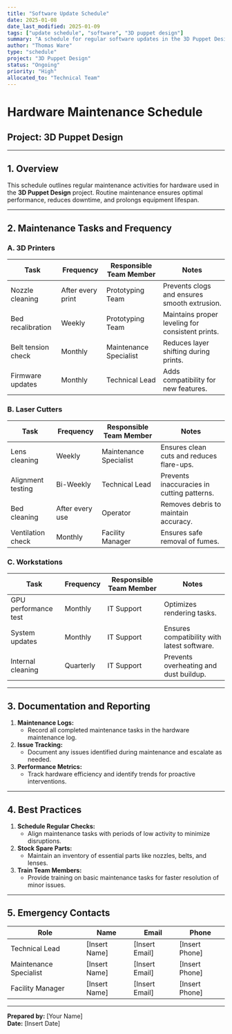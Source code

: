 ```yaml
---
title: "Software Update Schedule"
date: 2025-01-08
date_last_modified: 2025-01-09
tags: ["update schedule", "software", "3D puppet design"]
summary: "A schedule for regular software updates in the 3D Puppet Design project, ensuring compatibility, security, and access to the latest features."
author: "Thomas Ware"
type: "schedule"
project: "3D Puppet Design"
status: "Ongoing"
priority: "High"
allocated_to: "Technical Team"
---
```

# **Hardware Maintenance Schedule**

## **Project:** 3D Puppet Design

---

## **1. Overview**
This schedule outlines regular maintenance activities for hardware used in the **3D Puppet Design** project. Routine maintenance ensures optimal performance, reduces downtime, and prolongs equipment lifespan.

---

## **2. Maintenance Tasks and Frequency**

### **A. 3D Printers**
| **Task**                        | **Frequency**   | **Responsible Team Member** | **Notes**                             |
|---------------------------------|-----------------|-----------------------------|---------------------------------------|
| Nozzle cleaning                 | After every print | Prototyping Team            | Prevents clogs and ensures smooth extrusion. |
| Bed recalibration               | Weekly          | Prototyping Team            | Maintains proper leveling for consistent prints. |
| Belt tension check              | Monthly         | Maintenance Specialist      | Reduces layer shifting during prints. |
| Firmware updates                | Monthly         | Technical Lead              | Adds compatibility for new features.  |

### **B. Laser Cutters**
| **Task**                        | **Frequency**   | **Responsible Team Member** | **Notes**                             |
|---------------------------------|-----------------|-----------------------------|---------------------------------------|
| Lens cleaning                   | Weekly          | Maintenance Specialist      | Ensures clean cuts and reduces flare-ups. |
| Alignment testing               | Bi-Weekly       | Technical Lead              | Prevents inaccuracies in cutting patterns. |
| Bed cleaning                    | After every use | Operator                    | Removes debris to maintain accuracy.  |
| Ventilation check               | Monthly         | Facility Manager            | Ensures safe removal of fumes.         |

### **C. Workstations**
| **Task**                        | **Frequency**   | **Responsible Team Member** | **Notes**                             |
|---------------------------------|-----------------|-----------------------------|---------------------------------------|
| GPU performance test            | Monthly         | IT Support                  | Optimizes rendering tasks.            |
| System updates                  | Monthly         | IT Support                  | Ensures compatibility with latest software. |
| Internal cleaning               | Quarterly       | IT Support                  | Prevents overheating and dust buildup. |

---

## **3. Documentation and Reporting**
1. **Maintenance Logs:**
   - Record all completed maintenance tasks in the hardware maintenance log.
2. **Issue Tracking:**
   - Document any issues identified during maintenance and escalate as needed.
3. **Performance Metrics:**
   - Track hardware efficiency and identify trends for proactive interventions.

---

## **4. Best Practices**
1. **Schedule Regular Checks:**
   - Align maintenance tasks with periods of low activity to minimize disruptions.
2. **Stock Spare Parts:**
   - Maintain an inventory of essential parts like nozzles, belts, and lenses.
3. **Train Team Members:**
   - Provide training on basic maintenance tasks for faster resolution of minor issues.

---

## **5. Emergency Contacts**
| **Role**                | **Name**             | **Email**                     | **Phone**         |
|-------------------------|----------------------|-------------------------------|-------------------|
| Technical Lead          | [Insert Name]       | [Insert Email]                | [Insert Phone]    |
| Maintenance Specialist  | [Insert Name]       | [Insert Email]                | [Insert Phone]    |
| Facility Manager        | [Insert Name]       | [Insert Email]                | [Insert Phone]    |

---

**Prepared by:** [Your Name]  
**Date:** [Insert Date]
